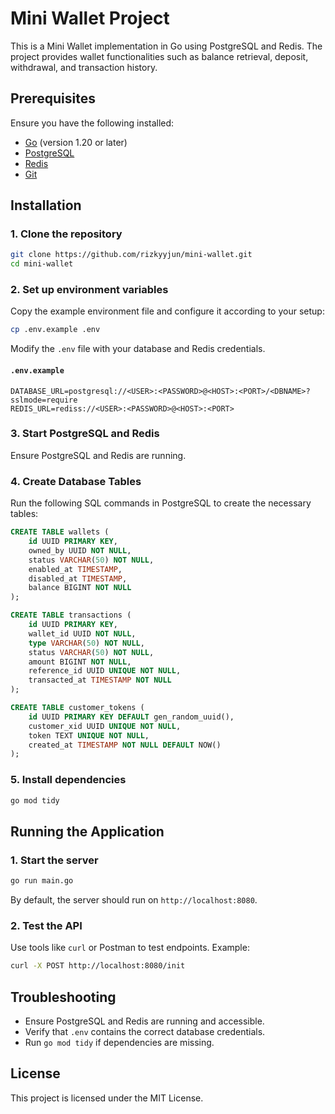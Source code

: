# Mini Wallet Project

This is a Mini Wallet implementation in Go using PostgreSQL and Redis. The project provides wallet functionalities such as balance retrieval, deposit, withdrawal, and transaction history.

## Prerequisites

Ensure you have the following installed:

- [Go](https://go.dev/dl/) (version 1.20 or later)
- [PostgreSQL](https://www.postgresql.org/download/)
- [Redis](https://redis.io/docs/getting-started/)
- [Git](https://git-scm.com/downloads)

## Installation

### 1. Clone the repository

```sh
git clone https://github.com/rizkyyjun/mini-wallet.git
cd mini-wallet
```

### 2. Set up environment variables

Copy the example environment file and configure it according to your setup:

```sh
cp .env.example .env
```

Modify the `.env` file with your database and Redis credentials.

#### `.env.example`

```
DATABASE_URL=postgresql://<USER>:<PASSWORD>@<HOST>:<PORT>/<DBNAME>?sslmode=require
REDIS_URL=rediss://<USER>:<PASSWORD>@<HOST>:<PORT>
```

### 3. Start PostgreSQL and Redis

Ensure PostgreSQL and Redis are running.

### 4. Create Database Tables

Run the following SQL commands in PostgreSQL to create the necessary tables:

```sql
CREATE TABLE wallets (
    id UUID PRIMARY KEY,
    owned_by UUID NOT NULL,
    status VARCHAR(50) NOT NULL,
    enabled_at TIMESTAMP,
    disabled_at TIMESTAMP,
    balance BIGINT NOT NULL
);

CREATE TABLE transactions (
    id UUID PRIMARY KEY,
    wallet_id UUID NOT NULL,
    type VARCHAR(50) NOT NULL,
    status VARCHAR(50) NOT NULL, 
    amount BIGINT NOT NULL,
    reference_id UUID UNIQUE NOT NULL,
    transacted_at TIMESTAMP NOT NULL
);

CREATE TABLE customer_tokens (
    id UUID PRIMARY KEY DEFAULT gen_random_uuid(),
    customer_xid UUID UNIQUE NOT NULL,
    token TEXT UNIQUE NOT NULL,
    created_at TIMESTAMP NOT NULL DEFAULT NOW()
);
```

### 5. Install dependencies

```sh
go mod tidy
```

## Running the Application

### 1. Start the server

```sh
go run main.go
```

By default, the server should run on `http://localhost:8080`.

### 2. Test the API

Use tools like `curl` or Postman to test endpoints. Example:

```sh
curl -X POST http://localhost:8080/init
```

## Troubleshooting

- Ensure PostgreSQL and Redis are running and accessible.
- Verify that `.env` contains the correct database credentials.
- Run `go mod tidy` if dependencies are missing.

## License

This project is licensed under the MIT License.